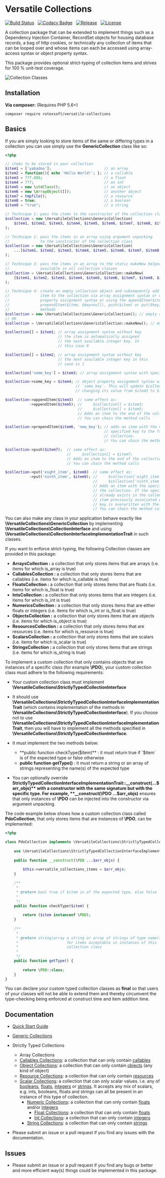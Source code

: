 # Versatile Collections
[![Build Status](https://img.shields.io/travis/rotexsoft/versatile-collections/master.png?style=flat-square)](https://travis-ci.org/rotexsoft/versatile-collections) &nbsp; 
[![Codacy Badge](https://api.codacy.com/project/badge/Grade/39472c4a7ad5402aaf19a38e72ed651c)](https://www.codacy.com/app/rotexdegba/versatile-collections?utm_source=github.com&amp;utm_medium=referral&amp;utm_content=rotexsoft/versatile-collections&amp;utm_campaign=Badge_Grade) &nbsp; 
[![Release](https://img.shields.io/github/release/rotexsoft/versatile-collections.png?style=flat-square)](https://github.com/rotexsoft/versatile-collections/releases/latest) &nbsp; 
[![License](https://img.shields.io/badge/license-BSD-brightgreen.png?style=flat-square)](https://github.com/rotexsoft/versatile-collections/blob/master/LICENSE) &nbsp; 

A collection package that can be extended to implement things such as a Dependency Injection Container,
RecordSet objects for housing database records, a bag of http cookies, or technically any collection of
items that can be looped over and whose items can each be accessed using array-access syntax or object
property syntax.

This package provides optional strict-typing of collection items and strives for 100 % unit-test coverage.

![Collection Classes](versatile-collections.png)

## Installation 

**Via composer:** (Requires PHP 5.6+)


    composer require rotexsoft/versatile-collections


## Basics 

If you are simply looking to store items of the same or differing types in a collection you can use simply use the **GenericCollection** class like so:

```php
<?php 

// items to be stored in your collection
$item1 = ['yabadoo'];                        // an array
$item2 = function(){ echo 'Hello World!'; }; // a callable
$item3 = 777.888;                            // a float
$item4 = 777;                                // an int
$item5 = new \stdClass();                    // an object
$item6 = new \ArrayObject([]);               // another object
$item7 = tmpfile();                          // a resource
$item8 = true;                               // a boolean
$item9 = "true";                             // a string

// Technique 1: pass the items to the constructor of the collection class
$collection = new \VersatileCollections\GenericCollection(
    $item1, $item2, $item3, $item4, $item5, $item6, $item7, $item8, $item9
);

// Technique 2: pass the items in an array using argument unpacking
//              to the constructor of the collection class
$collection = new \VersatileCollections\GenericCollection(
    ...[$item1, $item2, $item3, $item4, $item5, $item6, $item7, $item8, $item9]
);

// Technique 3: pass the items in an array to the static makeNew helper method
//              available in all collection classes
$collection = \VersatileCollections\GenericCollection::makeNew(
    [$item1, $item2, $item3, $item4, $item5, $item6, $item7, $item8, $item9]
);

// Technique 4: create an empty collection object and subsequently add each
//              item to the collection via array assignment syntax or object
//              property assignment syntax or using the appendItem($item), 
//              prependItem($item, $key=null), push($item) or put($key, $value)
//              methods
$collection = new \VersatileCollections\GenericCollection(); // empty collection
// OR
$collection = \VersatileCollections\GenericCollection::makeNew(); // empty collection

$collection[] = $item1; // array assignment syntax without key
                        // the item is automatically assigned
                        // the next available integer key. In
                        // this case 0

$collection[] = $item2; // array assignment syntax without key
                        // the next available integer key in this
                        // case is 1

$collection['some_key'] = $item3; // array assignment syntax with specified key `some_key`

$collection->some_key = $item4; // object property assignment syntax with specified property
                                // `some_key`. This will update $collection['some_key']
                                // changing its value from $item3 to $item4

$collection->appendItem($item3)  // same effect as:
           ->appendItem($item5); //     $collection[] = $item3;
                                 //     $collection[] = $item5;
                                 // Adds an item to the end of the collection    
                                 // You can chain the method calls

$collection->prependItem($item6, 'new_key'); // adds an item with the optional
                                             // specified key to the front of
                                             // collection.
                                             // You can chain the method calls

$collection->push($item7);  // same effect as:
                            //     $collection[] = $item7;
                            // Adds an item to the end of the collection    
                            // You can chain the method calls

$collection->put('eight_item', $item8)  // same effect as:
           ->put('ninth_item', $item9); //     $collection['eight_item'] = $item8;
                                        //     $collection['ninth_item'] = $item9;
                                        // Adds an item with the specified key to 
                                        // the collection. If the specified key
                                        // already exists in the collection the
                                        // item previously associated with the 
                                        // key is overwritten with the new item.    
                                        // You can chain the method calls

```

You can also make any class in your application behave exactly like **\VersatileCollections\GenericCollection** 
by implementing **\VersatileCollections\CollectionInterface** and using 
**\VersatileCollections\CollectionInterfaceImplementationTrait** in such classes.

If you want to enforce strict-typing, the following Collection classes are provided
in this package:

* **ArraysCollection :** a collection that only stores items that are arrays (i.e. items for which is_array is true)
* **CallablesCollection :** a collection that only stores items that are callables (i.e. items for which is_callable is true)
* **FloatsCollection :** a collection that only stores items that are floats (i.e. items for which is_float is true)
* **IntsCollection :** a collection that only stores items that are integers (i.e. items for which is_int is true)
* **NumericsCollection :** a collection that only stores items that are either floats or integers (i.e. items for which is_int or is_float is true)
* **ObjectsCollection :** a collection that only stores items that are objects (i.e. items for which is_object is true)
* **ResourcesCollection :** a collection that only stores items that are resources (i.e. items for which is_resource is true)
* **ScalarsCollection :** a collection that only stores items that are scalars (i.e. items for which is_scalar is true)
* **StringsCollection :** a collection that only stores items that are strings (i.e. items for which is_string is true)

To implement a custom collection that only contains objects that are instances of
a specific class (for example **\PDO**), your custom collection class must adhere to
the following requirements:

* Your custom collection class must implement **\VersatileCollections\StrictlyTypedCollectionInterface**

* It should use **\VersatileCollections\StrictlyTypedCollectionInterfaceImplementationTrait** (which contains implementation of the methods in **\VersatileCollections\StrictlyTypedCollectionInterface**). If you choose not to use **\VersatileCollections\StrictlyTypedCollectionInterfaceImplementationTrait**, then you will have to implement all the methods specified in **\VersatileCollections\StrictlyTypedCollectionInterface**.

* It must implement the two methods below:

    * **public function checkType($item)** : it must return true if `$item` is of the expected type or false otherwise
    * **public function getType()** : it must return a string or an array of strings representing the name(s) of the expected type


* You can optionally override **StrictlyTypedCollectionInterfaceImplementationTrait::__construct(...$arr_objs)** with a constructor
with the same signature but with the specific type. For example, **__construct(\PDO ...$arr_objs)** ensures that only instances of
**\PDO** can be injected into the constructor via argument unpacking. 

The code example below shows how a custom collection class called **PdoCollection**, 
that only stores items that are instances of **\PDO**, can be implemented:

```php
<?php 

class PdoCollection implements \VersatileCollections\StrictlyTypedCollectionInterface {
    
    use \VersatileCollections\StrictlyTypedCollectionInterfaceImplementationTrait;
    
    public function __construct(\PDO ...$arr_objs) {
                
        $this->versatile_collections_items = $arr_objs;
    }

    /**
     * 
     * @return bool true if $item is of the expected type, else false
     * 
     */
    public function checkType($item) {
        
        return ($item instanceof \PDO);
    }
    
    /**
     * 
     * @return string|array a string or array of strings of type name(s) 
     *                      for items acceptable in instances of this 
     *                      collection class
     * 
     */
    public function getType() {
        
        return \PDO::class;
    }
}
```

You can declare your custom typed collection classes as **final** so that users of your 
classes will not be able to extend them and thereby circumvent the type-checking 
being enforced at construct time and item addition time.

## Documentation

* [Quick Start Guide](docs/QUICKSTART.md)
* [Generic Collections](docs/GenericCollections.md)
* Strictly Typed Collections
    * Array Collections
    * [Callables Collections](docs/CallablesCollections.md): a collection that can only contain [callables](http://php.net/manual/en/language.types.callable.php)
    * [Object Collections](docs/ObjectsCollections.md): a collection that can only contain [objects](http://php.net/manual/en/language.types.object.php) (any kind of object)
    * [Resource Collections](docs/ResourcesCollections.md): a collection that can only contain [resources](http://php.net/manual/en/language.types.resource.php)
    * [Scalar Collections](docs/ScalarsCollections.md): a collection that can only scalar values. I.e. any of [booleans](http://php.net/manual/en/language.types.boolean.php), [floats](http://php.net/manual/en/language.types.float.php), [integers](http://php.net/manual/en/language.types.integer.php) or [strings](http://php.net/manual/en/language.types.string.php). It accepts any mix of scalars, e.g. ints, booleans, floats and strings can all be present in an instance of this type of collection.
        * [Numeric Collections](docs/NumericCollections.md): a collection that can only contain [floats](http://php.net/manual/en/language.types.float.php) and/or [integers](http://php.net/manual/en/language.types.integer.php)
            * [Float Collections](docs/FloatsCollections.md): a collection that can only contain [floats](http://php.net/manual/en/language.types.float.php)
            * [Int Collections](docs/IntsCollections.md): a collection that can only contain [integers](http://php.net/manual/en/language.types.integer.php)
        * [String Collections](docs/StringsCollections.md): a collection that can only contain [strings](http://php.net/manual/en/language.types.string.php)

* Please submit an issue or a pull request if you find any issues with the documentation.

## Issues

* Please submit an issue or a pull request if you find any bugs or better and 
more efficient way(s) things could be implemented in this package.
